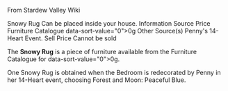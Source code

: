 From Stardew Valley Wiki

Snowy Rug Can be placed inside your house. Information Source Price Furniture Catalogue data-sort-value="0"&gt;0g Other Source(s) Penny's 14-Heart Event. Sell Price Cannot be sold

The **Snowy Rug** is a piece of furniture available from the Furniture Catalogue for data-sort-value="0"&gt;0g.

One Snowy Rug is obtained when the Bedroom is redecorated by Penny in her 14-Heart event, choosing Forest and Moon: Peaceful Blue.